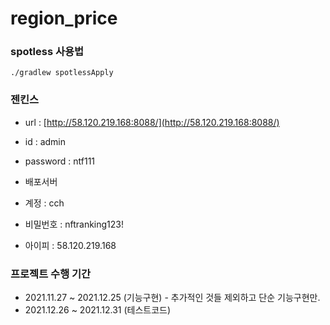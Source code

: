 # region_price

### spotless 사용법

```
./gradlew spotlessApply
```

### 젠킨스


- url : [http://58.120.219.168:8088/](http://58.120.219.168:8088/)
- id : admin
- password : ntf111

- 배포서버 
- 계정 : cch
- 비밀번호 : nftranking123!
- 아이피 : 58.120.219.168

### 프로젝트 수행 기간
- 2021.11.27 ~ 2021.12.25 (기능구현) - 추가적인 것들 제외하고 단순 기능구현만.
- 2021.12.26 ~ 2021.12.31 (테스트코드)
